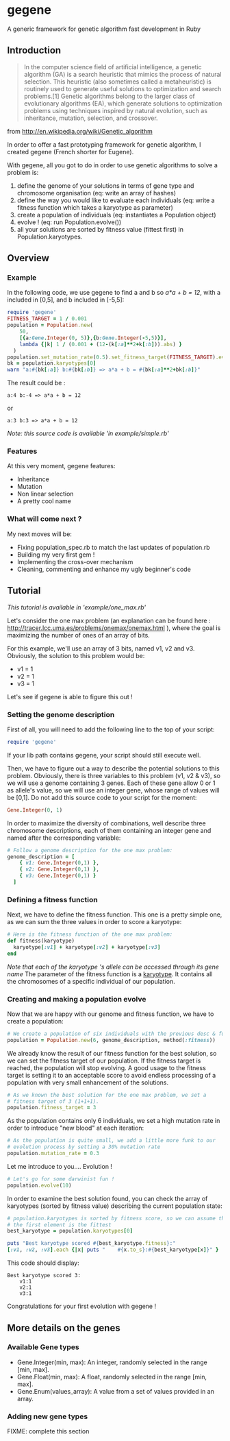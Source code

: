 gegene
======
A generic framework for genetic algorithm fast development in Ruby

Introduction
------------

>In the computer science field of artificial intelligence, a genetic algorithm (GA) is a search heuristic that mimics the process of natural selection. This heuristic (also sometimes called a metaheuristic) is routinely used to generate useful solutions to optimization and search problems.[1] Genetic algorithms belong to the larger class of evolutionary algorithms (EA), which generate solutions to optimization problems using techniques inspired by natural evolution, such as inheritance, mutation, selection, and crossover.

from http://en.wikipedia.org/wiki/Genetic_algorithm

In order to offer a fast prototyping framework for genetic algorithm, I created gegene (French shorter for Eugene).

With gegene, all you got to do in order to use genetic algorithms to solve a problem is:

1. define the genome of your solutions in terms of gene type and chromosome organisation (eq: write an array of hashes)
2. define the way you would like to evaluate each individuals (eq: write a fitness function which takes a karyotype as parameter)
3. create a population of individuals (eq: instantiates a Population object)
4. evolve ! (eq: run Population.evolve())
5. all your solutions are sorted by fitness value (fittest first) in Population.karyotypes.

Overview
--------

### Example

In the following code, we use gegene to find a and b so _a*a + b = 12_, with a included in [0,5], and b included in [-5,5]:
```Ruby
require 'gegene'
FITNESS_TARGET = 1 / 0.001
population = Population.new(
    50,
    [{a:Gene.Integer(0, 5)},{b:Gene.Integer(-5,5)}],
    lambda {|k| 1 / (0.001 + (12-(k[:a]**2+k[:b])).abs) }
  )
population.set_mutation_rate(0.5).set_fitness_target(FITNESS_TARGET).evolve(50)
bk = population.karyotypes[0]
warn "a:#{bk[:a]} b:#{bk[:b]} => a*a + b = #{bk[:a]**2+bk[:b]}"
```

The result could be :

	a:4 b:-4 => a*a + b = 12

or

	a:3 b:3 => a*a + b = 12

_Note: this source code is available 'in example/simple.rb'_

### Features

At this very moment, gegene features:

* Inheritance
* Mutation
* Non linear selection
* A pretty cool name

### What will come next ?

My next moves will be: 

* Fixing population_spec.rb to match the last updates of population.rb
* Building my very first gem !
* Implementing the cross-over mechanism
* Cleaning, commenting and enhance my ugly beginner's code

Tutorial
--------

*This tutorial is available in 'example/one_max.rb'*

Let's consider the one max problem (an explanation can be found here : http://tracer.lcc.uma.es/problems/onemax/onemax.html ), where the goal is  maximizing the number of ones of an array of bits.

For this example, we'll use an array of 3 bits, named v1, v2 and v3.
Obviously, the solution to this problem would be:

* v1 = 1
* v2 = 1
* v3 = 1

Let's see if gegene is able to figure this out !

### Setting the genome description

First of all, you will need to add the following line to the top of your script:
```Ruby
require 'gegene'
```

If your lib path contains gegene, your script should still execute well.

Then, we have to figure out a way to describe the potential solutions to this problem.
Obviously, there is three variables to this problem (v1, v2 & v3), so we will use a genome containing 3 genes.
Each of these gene allow 0 or 1 as allele's value, so we will use an integer gene, whose range of values will be [0,1]. Do not add this source code to your script for the moment:
```Ruby
Gene.Integer(0, 1)
```

In order to maximize the diversity of combinations, well describe three chromosome descriptions, each of them containing an integer gene and named after the corresponding variable:
```Ruby
# Follow a genome description for the one max problem:
genome_description = [
    { v1: Gene.Integer(0,1) },
    { v2: Gene.Integer(0,1) },
    { v3: Gene.Integer(0,1) }
  ]
```

### Defining a fitness function

Next, we have to define the fitness function. This one is a pretty simple one, as we can sum the three values in order to score a karyotype:
```Ruby
# Here is the fitness function of the one max problem:
def fitness(karyotype)
  karyotype[:v1] + karyotype[:v2] + karyotype[:v3]
end
```

_Note that each of the karyotype 's allele can be accessed through its gene name_
The parameter of the fitness function is a [karyotype]( http://en.wikipedia.org/wiki/Karyotype). It contains all the chromosomes of a specific individual of our population.

### Creating and making a population evolve

Now that we are happy with our genome and fitness function, we have to create a population:
```Ruby
# We create a population of six individuals with the previous desc & func:
population = Population.new(6, genome_description, method(:fitness))
````

We already know the result of our fitness function for the best solution, so we can set the fitness target of our population. If the fitness target is reached, the population will stop evolving. A good usage to the fitness target is setting it to an acceptable score to avoid endless processing of a population with very small enhancement of the solutions.
```Ruby
# As we known the best solution for the one max problem, we set a
# fitness target of 3 (1+1+1).
population.fitness_target = 3
````

As the population contains only 6 individuals, we set a high mutation rate in order to introduce "new blood" at each iteration:
```Ruby
# As the population is quite small, we add a little more funk to our
# evolution process by setting a 30% mutation rate
population.mutation_rate = 0.3
```

Let me introduce to you.... Evolution !
```Ruby
# Let's go for some darwinist fun !
population.evolve(10)
````

In order to examine the best solution found, you can check the array of karyotypes (sorted by fitness value) describing the current population state:
```Ruby
# population.karyotypes is sorted by fitness score, so we can assume that
# the first element is the fittest
best_karyotype = population.karyotypes[0]

puts "Best karyotype scored #{best_karyotype.fitness}:"
[:v1, :v2, :v3].each {|x| puts "    #{x.to_s}:#{best_karyotype[x]}" }
````

This code should display:

	Best karyotype scored 3:
    	v1:1
    	v2:1
    	v3:1

Congratulations for your first evolution with gegene !

More details on the genes
-------------------------

### Available Gene types

* Gene.Integer(min, max): An integer, randomly selected in the range [min, max].
* Gene.Float(min, max): A float, randomly selected in the range [min, max].
* Gene.Enum(values_array): A value from a set of values provided in an array.

### Adding new gene types

FIXME: complete this section